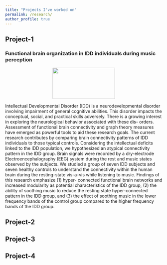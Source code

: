 ```yaml
---
title: "Projects I've worked on"
permalink: /research/
author_profile: true
---
```


## Project-1
### Functional brain organization in IDD individuals during music perception 
<p align="center">
  <img width="200" height="100" src="https://ekanshsareen.github.io/files/rp_1.png">
</p>
<!---<DIV class="pull-right" markdown="1"> <img src="https://ekanshsareen.github.io/files/rp_1.png"> </DIV> -->
Intellectual Developmental Disorder (IDD) is a neurodevelopmental disorder involving impairment of general cognitive abilities. This disorder impacts the conceptual, social, and practical skills adversely. There is a growing interest in exploring the neurological behavior associated with these dis- orders. Assessment of functional brain connectivity and graph theory measures have emerged as powerful tools to aid these research goals. The current research contributes by comparing brain connectivity patterns of IDD individuals to those typical controls. Considering the intellectual deficits linked to the IDD population, we hypothesized an atypical connectivity pattern in the IDD group. Brain signals were recorded by a dry-electrode Electroencephalography (EEG) system during the rest and music states observed by the subjects. We studied a group of seven IDD subjects and seven healthy controls to understand the connectivity within the human brain during the resting-state vis-a-vis while listening to music. Findings of this research emphasize (1) hyper- connected functional brain networks and increased modularity as potential characteristics of the IDD group, (2) the ability of soothing music to reduce the resting state hyper-connected pattern in the IDD group, and (3) the effect of soothing music in the lower frequency bands of the control group compared to the higher frequency bands of the IDD group.


## Project-2

## Project-3

## Project-4

